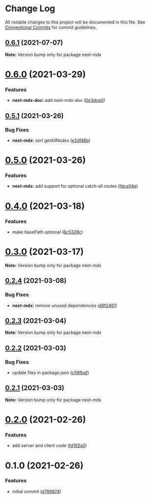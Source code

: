 # Change Log

All notable changes to this project will be documented in this file.
See [Conventional Commits](https://conventionalcommits.org) for commit guidelines.

## [0.6.1](https://github.com/shadcn/next-mdx/compare/next-mdx@0.6.0...next-mdx@0.6.1) (2021-07-07)

**Note:** Version bump only for package next-mdx





# [0.6.0](https://github.com/shadcn/next-mdx/compare/next-mdx@0.5.1...next-mdx@0.6.0) (2021-03-29)


### Features

* **next-mdx-doc:** add next-mdx-doc ([0e3dce0](https://github.com/shadcn/next-mdx/commit/0e3dce0d7f8accec6359f1dc0e2bfb03026d9890))





## [0.5.1](https://github.com/shadcn/next-mdx/compare/next-mdx@0.5.0...next-mdx@0.5.1) (2021-03-26)


### Bug Fixes

* **next-mdx:** sort getAllNodes ([e2df46b](https://github.com/shadcn/next-mdx/commit/e2df46b20db13b2ee5e132316b88138ebb961f10))





# [0.5.0](https://github.com/shadcn/next-mdx/compare/next-mdx@0.4.0...next-mdx@0.5.0) (2021-03-26)


### Features

* **next-mdx:** add support for optional catch-all routes ([fdce04e](https://github.com/shadcn/next-mdx/commit/fdce04eaa3dbbbca2e1fe36c9538ec23a6b3c693))





# [0.4.0](https://github.com/shadcn/next-mdx/compare/next-mdx@0.3.0...next-mdx@0.4.0) (2021-03-18)


### Features

* make basePath optional ([6c5328c](https://github.com/shadcn/next-mdx/commit/6c5328c651cd62d59f2cafe5a323b7f2a137aa75))





# [0.3.0](https://github.com/shadcn/next-mdx/compare/next-mdx@0.2.4...next-mdx@0.3.0) (2021-03-17)

**Note:** Version bump only for package next-mdx





## [0.2.4](https://github.com/shadcn/next-mdx/compare/next-mdx@0.2.3...next-mdx@0.2.4) (2021-03-08)


### Bug Fixes

* **next-mdx:** remove unused dependencies ([d9f2461](https://github.com/shadcn/next-mdx/commit/d9f2461f6513d7e47b247f416514fb57ffe7183d))





## [0.2.3](https://github.com/shadcn/next-mdx/compare/next-mdx@0.2.2...next-mdx@0.2.3) (2021-03-04)

**Note:** Version bump only for package next-mdx





## [0.2.2](https://github.com/shadcn/next-mdx/compare/next-mdx@0.2.1...next-mdx@0.2.2) (2021-03-03)


### Bug Fixes

* update files in package.json ([c56fbaf](https://github.com/shadcn/next-mdx/commit/c56fbaf2e27225555996b8968437c40c644104f4))





## [0.2.1](https://github.com/shadcn/next-mdx/compare/next-mdx@0.2.0...next-mdx@0.2.1) (2021-03-03)

**Note:** Version bump only for package next-mdx





# [0.2.0](https://github.com/shadcn/next-mdx/compare/next-mdx@0.1.0...next-mdx@0.2.0) (2021-02-26)


### Features

* add server and client code ([fd192a0](https://github.com/shadcn/next-mdx/commit/fd192a0dbeb9d94c0b3890c1751788560fd07c8d))





# 0.1.0 (2021-02-26)


### Features

* initial commit ([d789874](https://github.com/reflexjs/reflexjs/commit/d789874a84f9f6fdd197133be32b4d8bf8fa95dc))
